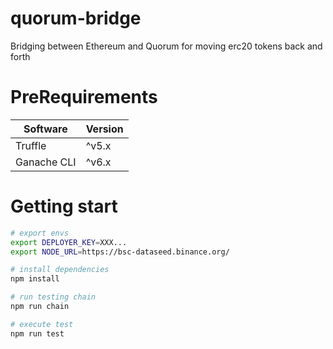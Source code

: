 # quorum-bridge
Bridging between Ethereum and Quorum for moving erc20 tokens back and forth

# PreRequirements
|  Software  |  Version  |
| ---- | ---- |
|  Truffle  |  ^v5.x  |
|  Ganache CLI  |  ^v6.x  |

# Getting start
```bash
# export envs
export DEPLOYER_KEY=XXX...
export NODE_URL=https://bsc-dataseed.binance.org/

# install dependencies
npm install

# run testing chain
npm run chain

# execute test
npm run test
```
